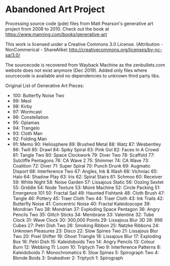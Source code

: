 # Abandoned Art Project

Processing source code (pde) files from Matt Pearson's generative art project from 2008 to 2010.
Check out the book at https://www.manning.com/books/generative-art

This work is licensed under a Creative Commons 3.0 License.
(Attribution - NonCommerical - ShareAlike)
http://creativecommons.org/licenses/by-nc-sa/3.0/

The sourcecode is recovered from Wayback Machine as the zenbullets.com website does not exist anymore (Dec 2019).
Added only files where sourcecode is available and no dependencies to unknown third party libs.

Original List of Generative Art Pieces:

- 100: Butterfly Noise Two 
- 99: Meol 
- 98: Kirby
- 97: Wormcast
- 96: Constellation
- 95: Opiamas
- 94: Trangelo
- 93: Cloth Man
- 92: Folding Man
- 91: Memo
90: Heliosphere
89: Brushed Metal
88: Watz
87: Wesbentley
86: Twill
85: Drawl
84: Spiky Spiral
83: Pink Gol
82: Faces In A Crowd
81: Tangle Two
80: Space Clockwork
79: Diver Two
78: Scaffold
77: Sutcliffe Pentagons
76: CA Wave 2
75: Shimmer
74: CA Wave
73: Coalition
72: Diver
71: Super Spiral
70: Punch Drunk
69: Augmatic Disport
68: Interference Two
67: Angles, Ink & Wash
66: Vichniac
65: Halo
64: Shadow Play
63: Iris
62: Spiral Stairs
61: Schmoo
60: Receiver
59: White Night
58: Noise Garden
57: Lissajous Static
56: Oozing Sextet
55: Griddle
54: Node Texture
53: Moiré Machine
52: Circle Packing
51: Emergence 101
50: Fractal Sail
49: Haunted Fishtank
48: Cloth Brush
47: Tangle
46: Pottery
45: Traer Cloth Two
44: Traer Cloth
43: Ink Trails
42: Butterfly Noise
41: Concentric Noise
40: Fractal Kaleidoscope
39: Mondrian Two
38: Mondrian
37: Exploding Space Pentagon
36: Angry Pencils Two
35: Glitch Sticks
34: Membrane
33: Valentine
32: Tube Clock
31: Wave Clock
30: 300,000 Points
29: Lissajous Blur 3D
28: 896 Cubes
27: Petri Dish Two
26: Smoking Ribbon
25: Natzke Ribbons
24: Unknown Pleasures
23: Disco
22: Slow Spines Two
21: Lissajous Blur Two
20: Pixel Shifter
19: Ghost Triangle
18: Lissajous Blur
17: Exploding Box
16: Petri Dish
15: Kaleidoboids Two
14: Angry Pencils
13: Colour Burn
12: Webbing
11: Loom
10: Triptych Two
9: Interference Patterns
8: Kaleidoboids
7: Monochromatics
6: Slow Spines
5: Spirograph Two
4: Blonde Boids
3: Snakediver
2: Triptych
1: Spirograph
